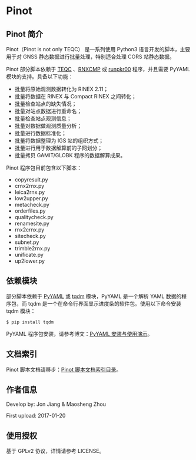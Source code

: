# Pinot

## Pinot 简介
Pinot（Pinot is not only TEQC） 是一系列使用 Python3 语言开发的脚本，主要用于对 GNSS 静态数据进行批量处理，特别适合处理 CORS 站静态数据。

Pinot 部分脚本依赖于 [TEQC][1] 、[RNXCMP][2] 或 [runpkr00][3] 程序，并且需要 PyYAML 模块的支持。具备以下功能：

- 批量将原始观测数据转化为 RINEX 2.11；
- 批量将数据在 RINEX 与 Compact RINEX 之间转化；
- 批量检查站点的缺失情况；
- 批量对站点数据进行重命名；
- 批量检查站点观测信息；
- 批量对数据做观测质量分析；
- 批量进行数据标准化；
- 批量将数据整理为 IGS 站的组织方式；
- 批量进行用于数据解算前的子网划分；
- 批量拷贝 GAMIT/GLOBK 程序的数据解算成果。

Pinot 程序包目前包含以下脚本：

- copyresult.py
- crnx2rnx.py
- leica2rnx.py
- low2upper.py
- metacheck.py
- orderfiles.py
- qualitycheck.py
- renamesite.py
- rnx2crnx.py
- sitecheck.py
- subnet.py
- trimble2rnx.py
- unificate.py
- up2lower.py

## 依赖模块
部分脚本依赖于 [PyYAML][4] 或 [tqdm][5] 模块，PyYAML 是一个解析 YAML 数据的程序包，而 tqdm 是一个在命令行界面显示进度条的软件包。使用以下命令安装 tqdm 模块：

```
$ pip install tqdm
```

PyYAML 程序包安装，请参考博文：[PyYAML 安装与使用演示][6]。

## 文档索引
Pinot 脚本文档请移步：[Pinot 脚本文档索引目录][7]。

## 作者信息
Develop by: Jon Jiang & Maosheng Zhou

First upload: 2017-01-20

## 使用授权
基于 GPLv2 协议，详情请参考 LICENSE。

[1]: https://www.unavco.org/software/data-processing/teqc/teqc.html
[2]: http://terras.gsi.go.jp/ja/crx2rnx.html
[3]: http://kb.unavco.org/kb/article/trimble-runpkr00-v5-40-latest-version-mac-osx-10-7-windows-xp-7-linux-solaris-744.html
[4]: http://pyyaml.org/
[5]: https://pypi.python.org/pypi/tqdm
[6]: http://gnss.help/2016/12/01/install-pyyaml/
[7]: http://gnss.help/2017/02/16/pinot-content/